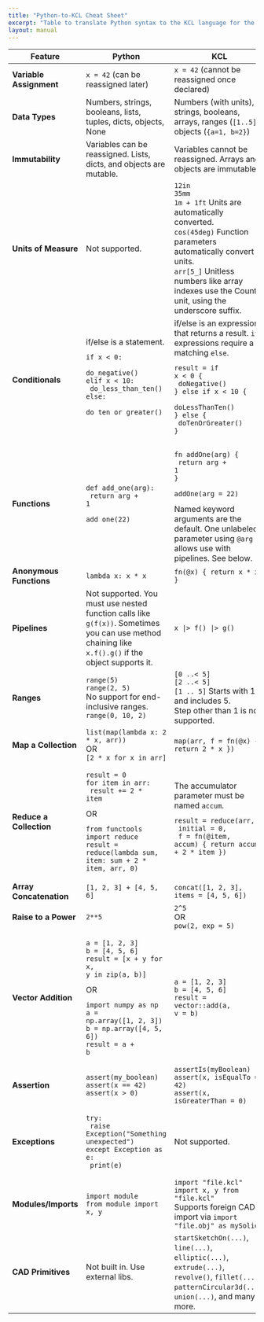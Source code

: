 ```yaml
---
title: "Python-to-KCL Cheat Sheet"
excerpt: "Table to translate Python syntax to the KCL language for the Zoo Design Studio."
layout: manual
---
```


| Feature | **Python** | **KCL** |
| ------- | ---------- | ------- |
| **Variable Assignment**    | `x = 42` (can be reassigned later) | `x = 42` (cannot be reassigned once declared) |
| **Data Types**             | Numbers, strings, booleans, lists, tuples, dicts, objects, None | Numbers (with units), strings, booleans, arrays, ranges (`[1..5]`), objects (`{a=1, b=2}`) |
| **Immutability**           | Variables can be reassigned. Lists, dicts, and objects are mutable. | Variables cannot be reassigned. Arrays and objects are immutable. |
| **Units of Measure**       | Not supported.                                        | `12in`<br>`35mm`<br>`1m + 1ft` Units are automatically converted.<br>`cos(45deg)` Function parameters automatically convert units.<br>`arr[5_]` Unitless numbers like array indexes use the Count unit, using the underscore suffix. |
| **Conditionals**           | if/else is a statement.<pre><code>if x < 0:<br>    do_negative()<br>elif x < 10:<br>    do_less_than_ten()<br>else:<br>    do_ten_or_greater()</code></pre> | if/else is an expression that returns a result. `if` expressions require a matching `else`. <pre><code>result = if x < 0 {<br>  doNegative()<br>} else if x < 10 {<br>  doLessThanTen()<br>} else {<br>  doTenOrGreater()<br>}</code></pre> |
| **Functions**              | <pre><code>def add_one(arg):<br>    return arg + 1<br><br>add_one(22)</code></pre> | <pre><code>fn addOne(arg) {<br>  return arg + 1<br>}<br><br>addOne(arg = 22)</code></pre>Named keyword arguments are the default. One unlabeled parameter using `@arg` allows use with pipelines. See below. |
| **Anonymous Functions**    | `lambda x: x * x`                                       | `fn(@x) { return x * x }` |
| **Pipelines**              | Not supported. You must use nested function calls like `g(f(x))`. Sometimes you can use method chaining like `x.f().g()` if the object supports it. | `x \|> f() \|> g()` |
| **Ranges**                 | `range(5)`<br>`range(2, 5)`<br>No support for end-inclusive ranges.<br>`range(0, 10, 2)`      | `[0 ..< 5]`<br>`[2 ..< 5]`<br>`[1 .. 5]` Starts with 1 and includes 5.<br>Step other than 1 is not supported. |
| **Map a Collection**       | `list(map(lambda x: 2 * x, arr))`<br>OR<br>`[2 * x for x in arr]` | `map(arr, f = fn(@x) { return 2 * x })` |
| **Reduce a Collection**    | <pre><code>result = 0<br>for item in arr:<br>    result += 2 * item</code></pre>OR<pre><code>from functools import reduce<br>result = reduce(lambda sum, item: sum + 2 * item, arr, 0)</code></pre> | The accumulator parameter must be named `accum`. <pre><code>result = reduce(arr,<br>               initial = 0,<br>               f = fn(@item, accum) { return accum + 2 * item })</code></pre> |
| **Array Concatenation**    | `[1, 2, 3] + [4, 5, 6]` | `concat([1, 2, 3], items = [4, 5, 6])` |
| **Raise to a Power**       | `2**5`                          | `2^5`<br>OR<br>`pow(2, exp = 5)` |
| **Vector Addition**        | <pre><code>a = [1, 2, 3]<br>b = [4, 5, 6]<br>result = [x + y for x, y in zip(a, b)]</code></pre>OR<pre><code>import numpy as np<br>a = np.array([1, 2, 3])<br>b = np.array([4, 5, 6])<br>result = a + b</code></pre> | <pre><code>a = [1, 2, 3]<br>b = [4, 5, 6]<br>result = vector::add(a, v = b)</code></pre> |
| **Assertion**              | `assert(my_boolean)`<br>`assert(x == 42)`<br>`assert(x > 0)` | `assertIs(myBoolean)`<br>`assert(x, isEqualTo = 42)`<br>`assert(x, isGreaterThan = 0)` |
| **Exceptions**             | <pre><code>try:<br>    raise Exception("Something unexpected")<br>except Exception as e:<br>    print(e)</code></pre> | Not supported. |
| **Modules/Imports**        | `import module`<br>`from module import x, y`            | `import "file.kcl"`<br>`import x, y from "file.kcl"`<br>Supports foreign CAD import via `import "file.obj" as mySolid` |
| **CAD Primitives**         | Not built in. Use external libs.      | `startSketchOn(...)`, `line(...)`, `elliptic(...)`, `extrude(...)`, `revolve()`, `fillet(...)`, `patternCircular3d(...)`, `union(...)`, and many more. |
